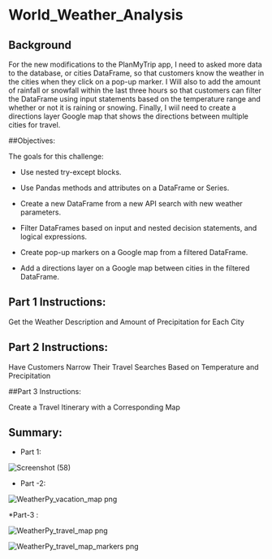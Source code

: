 # World_Weather_Analysis

## Background


For the new modifications to the PlanMyTrip app, I need to asked more data to the database, or cities DataFrame, so that customers know the weather in the cities when they click on a pop-up marker. I Will also  to add the amount of rainfall or snowfall within the last three hours so that customers can filter the DataFrame using input statements based on the temperature range and whether or not it is raining or snowing. Finally, I wiil need to create a directions layer Google map that shows the directions between multiple cities for travel.


##Objectives:


The goals for this challenge:

* Use nested try-except blocks.


* Use Pandas methods and attributes on a DataFrame or Series.


* Create a new DataFrame from a new API search with new weather parameters.


* Filter DataFrames based on input and nested decision statements, and logical expressions.


* Create pop-up markers on a Google map from a filtered DataFrame.


* Add a directions layer on a Google map between cities in the filtered DataFrame.



## Part 1 Instructions:

Get the Weather Description and Amount of Precipitation for Each City

## Part 2 Instructions:

Have Customers Narrow Their Travel Searches Based on Temperature and Precipitation

##Part 3 Instructions:


Create a Travel Itinerary with a Corresponding Map


## Summary:


*  Part 1:

![Screenshot (58)](https://user-images.githubusercontent.com/65969608/87234639-87434700-c398-11ea-993e-57888c76e1af.png)


* Part -2:

![WeatherPy_vacation_map png](https://user-images.githubusercontent.com/65969608/87234684-14869b80-c399-11ea-8235-5678fc17976d.png)


*Part-3 :


![WeatherPy_travel_map png](https://user-images.githubusercontent.com/65969608/87234695-29fbc580-c399-11ea-91ba-ccb1b6a00a84.png)



![WeatherPy_travel_map_markers png](https://user-images.githubusercontent.com/65969608/87234698-354ef100-c399-11ea-81eb-0149dc75b2ed.png)

